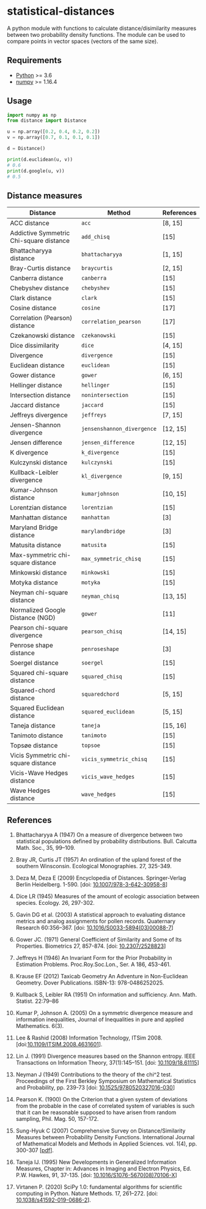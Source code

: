 # statistical-distances
A python module with functions to calculate distance/disimilarity measures between two probability density functions. The module can be used to compare points in vector spaces (vectors of the same size).

## Requirements
* [Python](https://www.python.org) >= 3.6
* [numpy](http://www.numpy.org) >= 1.16.4

## Usage

```python
import numpy as np
from distance import Distance

u = np.array([0.2, 0.4, 0.2, 0.2])
v = np.array([0.7, 0.1, 0.1, 0.1])

d = Distance()

print(d.euclidean(u, v))
# 0.6
print(d.google(u, v))
# 0.5
```

## Distance measures

| Distance | Method | References |
| ----------- | --------- | --------- |
| ACC distance | `acc` | [8, 15] |
| Addictive Symmetric Chi-square distance | `add_chisq` | [15] |
| Bhattacharyya distance | `bhattacharyya` | [1, 15] |
| Bray-Curtis distance | `braycurtis` | [2, 15] |
| Canberra distance | `canberra` | [15] |
| Chebyshev distance | `chebyshev` | [15] |
| Clark distance | `clark` | [15] |
| Cosine distance | `cosine` | [17] |
| Correlation (Pearson) distance | `correlation_pearson` | [17] |
| Czekanowski distance | `czekanowski` | [15] |
| Dice dissimilarity | `dice` | [4, 15] |
| Divergence | `divergence` | [15] |
| Euclidean distance | `euclidean` | [15] |
| Gower distance | `gower` | [6, 15] |
| Hellinger distance | `hellinger` | [15] |
| Intersection distance | `nonintersection` | [15] |
| Jaccard distance | `jaccard` | [15] |
| Jeffreys divergence | `jeffreys` | [7, 15] |
| Jensen-Shannon divergence | `jensenshannon_divergence` | [12, 15] |
| Jensen difference | `jensen_difference` | [12, 15] |
| K divergence | `k_divergence` | [15] |
| Kulczynski distance | `kulczynski` | [15] |
| Kullback-Leibler divergence | `kl_divergence` | [9, 15] |
| Kumar-Johnson distance | `kumarjohnson` | [10, 15] |
| Lorentzian distance | `lorentzian` | [15] |
| Manhattan distance | `manhattan` | [3] |
| Maryland Bridge distance | `marylandbridge` | [3] |
| Matusita distance | `matusita` | [15] |
| Max-symmetric chi-square distance | `max_symmetric_chisq` | [15] |
| Minkowski distance | `minkowski` | [15] |
| Motyka distance | `motyka` | [15] |
| Neyman chi-square distance | `neyman_chisq` | [13, 15] |
| Normalized Google Distance (NGD) | `gower` | [11] |
| Pearson chi-square divergence | `pearson_chisq` | [14, 15] |
| Penrose shape distance | `penroseshape` | [3] |
| Soergel distance | `soergel` | [15] |
| Squared chi-square distance | `squared_chisq` | [15] |
| Squared-chord distance | `squaredchord` | [5, 15] |
| Squared Euclidean distance | `squared_euclidean` | [5, 15] |
| Taneja distance | `taneja` | [15, 16] |
| Tanimoto distance | `tanimoto` | [15] |
| Topsøe distance | `topsoe` | [15] |
| Vicis Symmetric chi-square distance | `vicis_symmetric_chisq` | [15] |
| Vicis-Wave Hedges distance | `vicis_wave_hedges` | [15] |
| Wave Hedges distance | `wave_hedges` | [15] |


## References

1. Bhattacharyya A (1947) On a measure of divergence between two statistical populations defined by probability distributions. Bull. Calcutta Math. Soc., 35, 99–109.

2. Bray JR, Curtis JT (1957) An ordination of the upland forest of the southern Winsconsin. Ecological Monographies. 27, 325-349.

3. Deza M, Deza E (2009) Encyclopedia of Distances. Springer-Verlag Berlin Heidelberg. 1-590. [doi: [10.1007/978-3-642-30958-8](https://doi.org/10.1007/978-3-642-30958-8)]

4. Dice LR (1945) Measures of the amount of ecologic association between species. Ecology. 26, 297-302.

5. Gavin DG et al. (2003) A statistical approach to evaluating distance metrics and analog assignments for pollen records. Quaternary Research 60:356–367. [doi: [10.1016/S0033-5894(03)00088-7](https://doi.org/10.1016/S0033-5894(03)00088-7)]

6. Gower JC. (1971) General Coefficient of Similarity and Some of Its Properties. Biometrics 27, 857-874. [doi: [10.2307/2528823](https://doi.org/10.2307/2528823)]

7. Jeffreys H (1946) An Invariant Form for the Prior Probability in Estimation Problems. Proc.Roy.Soc.Lon., Ser. A 186, 453-461.

8. Krause EF (2012) Taxicab Geometry An Adventure in Non-Euclidean Geometry. Dover Publications. ISBN-13: 978-0486252025.

9. Kullback S, Leibler RA (1951) On information and sufficiency. Ann. Math. Statist. 22:79–86

10. Kumar P, Johnson A. (2005) On a symmetric divergence measure and information inequalities, Journal of Inequalities in pure and applied Mathematics. 6(3).

11. Lee & Rashid (2008) Information Technology, ITSim 2008. [doi:[10.1109/ITSIM.2008.4631601](https://doi.org/10.1109/ITSIM.2008.4631601)].

12. Lin J. (1991) Divergence measures based on the Shannon entropy. IEEE Transactions on Information Theory, 37(1):145–151. [doi: [10.1109/18.61115](https://doi.org/10.1109/18.61115)]

13. Neyman J (1949) Contributions to the theory of the chi^2 test. Proceedings of the First Berkley Symposium on Mathematical Statistics and Probability, pp. 239-73 [doi: [10.1525/9780520327016-030](https://doi.org/10.1525/9780520327016-030)]

14. Pearson K. (1900) On the Criterion that a given system of deviations from the probable in the case of correlated system of variables is such that it can be reasonable supposed to have arisen from random sampling, Phil. Mag. 50, 157-172.

15. Sung-Hyuk C (2007) Comprehensive Survey on Distance/Similarity Measures between Probability Density Functions. International Journal of Mathematical Models and Methods in Applied Sciences. vol. 1(4), pp. 300-307 [[pdf](http://www.fisica.edu.uy/~cris/teaching/Cha_pdf_distances_2007.pdf)].

16. Taneja IJ. (1995) New Developments in Generalized Information Measures, Chapter in: Advances in Imaging and Electron Physics, Ed. P.W. Hawkes, 91, 37-135. [doi: [10.1016/S1076-5670(08)70106-X](https://doi.org/10.1016/S1076-5670(08)70106-X)]

17. Virtanen P. (2020) SciPy 1.0: fundamental algorithms for scientific computing in Python. Nature Methods. 17, 261–272. [doi: [10.1038/s41592-019-0686-2](https://doi.org/10.1038/s41592-019-0686-2)].